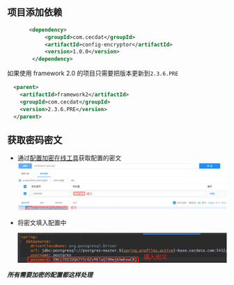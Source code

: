 



## 项目添加依赖

```xml
       <dependency>
            <groupId>com.cecdat</groupId>
            <artifactId>config-encryptor</artifactId>
            <version>1.0.0</version>
        </dependency>
```



如果使用 framework 2.0 的项目只需要把版本更新到`2.3.6.PRE`

```xml
  <parent>
    <artifactId>framework2</artifactId>
    <groupId>com.cecdat</groupId>
    <version>2.3.6.PRE</version>
  </parent>
```





## 获取密码密文

- 通过[配置加密在线工具](http://192.168.5.150:9999/doc.html#/default/公共API/encryptUsingGET)获取配置的密文
  ![image-20210715111154468](./assets/image-20210715111154468.png)



- 将密文填入配置中

  ![image-20210715111015743](./assets/image-20210715111015743.png)



***所有需要加密的配置都这样处理***

